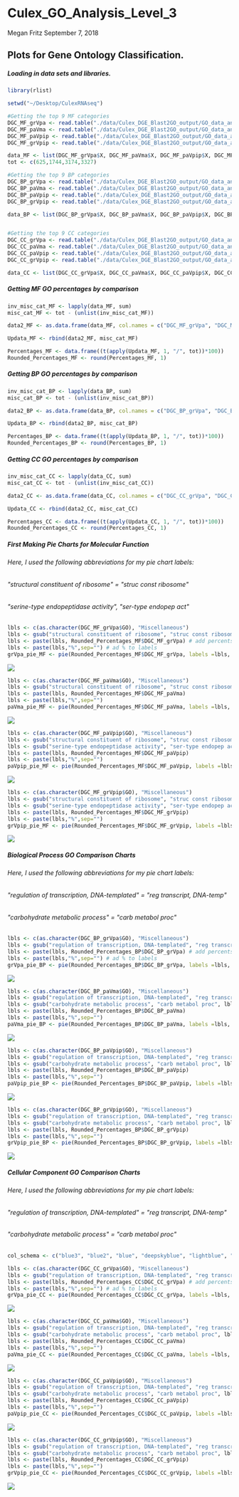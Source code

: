 Culex\_GO\_Analysis\_Level\_3
================
Megan Fritz
September 7, 2018

Plots for Gene Ontology Classification.
---------------------------------------

##### Loading in data sets and libraries.

``` r
library(rlist)

setwd("~/Desktop/CulexRNAseq")

#Getting the top 9 MF categories
DGC_MF_grVpa <- read.table("./data/Culex_DGE_Blast2GO_output/GO_data_analyses/gravid_v_parous/DGC_MF_grVpa.txt", nrows = 9, sep = "\t", header = T)
DGC_MF_paVma <- read.table("./data/Culex_DGE_Blast2GO_output/GO_data_analyses/parous_v_males/DGC_MF_paVma.txt", nrows = 9, sep = "\t", header = T)
DGC_MF_paVpip <- read.table("./data/Culex_DGE_Blast2GO_output/GO_data_analyses/parous_v_pipiens/DGC_MF_paVpip.txt", nrows = 9, sep = "\t", header = T)
DGC_MF_grVpip <- read.table("./data/Culex_DGE_Blast2GO_output/GO_data_analyses/gravid_v_pipiens/DGC_MF_grVpip.txt", nrows = 9, sep = "\t", header = T)

data_MF <- list(DGC_MF_grVpa$X, DGC_MF_paVma$X, DGC_MF_paVpip$X, DGC_MF_grVpip$X)
tot <- c(625,1744,3174,3327)

#Getting the top 9 BP categories
DGC_BP_grVpa <- read.table("./data/Culex_DGE_Blast2GO_output/GO_data_analyses/gravid_v_parous/DGC_BP_grVpa.txt", nrows = 9, sep = "\t", header = T)
DGC_BP_paVma <- read.table("./data/Culex_DGE_Blast2GO_output/GO_data_analyses/parous_v_males/DGC_BP_paVma.txt", nrows = 9, sep = "\t", header = T)
DGC_BP_paVpip <- read.table("./data/Culex_DGE_Blast2GO_output/GO_data_analyses/parous_v_pipiens/DGC_BP_paVpip.txt", nrows = 9, sep = "\t", header = T)
DGC_BP_grVpip <- read.table("./data/Culex_DGE_Blast2GO_output/GO_data_analyses/gravid_v_pipiens/DGC_BP_grVpip.txt", nrows = 9, sep = "\t", header = T)

data_BP <- list(DGC_BP_grVpa$X, DGC_BP_paVma$X, DGC_BP_paVpip$X, DGC_BP_grVpip$X)


#Getting the top 9 CC categories
DGC_CC_grVpa <- read.table("./data/Culex_DGE_Blast2GO_output/GO_data_analyses/gravid_v_parous/DGC_CC_grVpa.txt", nrows = 9, sep = "\t", header = T)
DGC_CC_paVma <- read.table("./data/Culex_DGE_Blast2GO_output/GO_data_analyses/parous_v_males/DGC_CC_paVma.txt", nrows = 9, sep = "\t", header = T)
DGC_CC_paVpip <- read.table("./data/Culex_DGE_Blast2GO_output/GO_data_analyses/parous_v_pipiens/DGC_CC_paVpip.txt", nrows = 9, sep = "\t", header = T)
DGC_CC_grVpip <- read.table("./data/Culex_DGE_Blast2GO_output/GO_data_analyses/gravid_v_pipiens/DGC_CC_grVpip.txt", nrows = 9, sep = "\t", header = T)

data_CC <- list(DGC_CC_grVpa$X, DGC_CC_paVma$X, DGC_CC_paVpip$X, DGC_CC_grVpip$X)
```

##### Getting MF GO percentages by comparison

``` r
inv_misc_cat_MF <- lapply(data_MF, sum)
misc_cat_MF <- tot - (unlist(inv_misc_cat_MF))

data2_MF <- as.data.frame(data_MF, col.names = c("DGC_MF_grVpa", "DGC_MF_paVma", "DGC_MF_paVpip", "DGC_MF_grVpip"))

Updata_MF <- rbind(data2_MF, misc_cat_MF)

Percentages_MF <- data.frame((t(apply(Updata_MF, 1, "/", tot))*100))
Rounded_Percentages_MF <- round(Percentages_MF, 1)
```

##### Getting BP GO percentages by comparison

``` r
inv_misc_cat_BP <- lapply(data_BP, sum)
misc_cat_BP <- tot - (unlist(inv_misc_cat_BP))

data2_BP <- as.data.frame(data_BP, col.names = c("DGC_BP_grVpa", "DGC_BP_paVma", "DGC_BP_paVpip", "DGC_BP_grVpip"))

Updata_BP <- rbind(data2_BP, misc_cat_BP)

Percentages_BP <- data.frame((t(apply(Updata_BP, 1, "/", tot))*100))
Rounded_Percentages_BP <- round(Percentages_BP, 1)
```

##### Getting CC GO percentages by comparison

``` r
inv_misc_cat_CC <- lapply(data_CC, sum)
misc_cat_CC <- tot - (unlist(inv_misc_cat_CC))

data2_CC <- as.data.frame(data_CC, col.names = c("DGC_CC_grVpa", "DGC_CC_paVma", "DGC_CC_paVpip", "DGC_CC_grVpip"))

Updata_CC <- rbind(data2_CC, misc_cat_CC)

Percentages_CC <- data.frame((t(apply(Updata_CC, 1, "/", tot))*100))
Rounded_Percentages_CC <- round(Percentages_CC, 1)
```

##### First Making Pie Charts for Molecular Function

###### Here, I used the following abbreviations for my pie chart labels:

###### "structural constituent of ribosome" = "struc const ribosome"

###### "serine-type endopeptidase activity", "ser-type endopep act"

``` r
lbls <- c(as.character(DGC_MF_grVpa$GO), "Miscellaneous")
lbls <- gsub("structural constituent of ribosome", "struc const ribosome", lbls)
lbls <- paste(lbls, Rounded_Percentages_MF$DGC_MF_grVpa) # add percents to labels
lbls <- paste(lbls,"%",sep="") # ad % to labels 
grVpa_pie_MF <- pie(Rounded_Percentages_MF$DGC_MF_grVpa, labels =lbls, main = "Top Molecular Function GO Level 3 Categories for Gravid CAL1 versus Parous CAL1 Comparison", radius = 0.9, col = rainbow(length(lbls)), cex = 0.75, cex.main = 0.75, tck=.2, clockwise = T)
```

![](Culex_GO_Figs_09072018_files/figure-markdown_github/MF%20GO%20Figs-1.png)

``` r
lbls <- c(as.character(DGC_MF_paVma$GO), "Miscellaneous")
lbls <- gsub("structural constituent of ribosome", "struc const ribosome", lbls)
lbls <- paste(lbls, Rounded_Percentages_MF$DGC_MF_paVma) 
lbls <- paste(lbls,"%",sep="") 
paVma_pie_MF <- pie(Rounded_Percentages_MF$DGC_MF_paVma, labels =lbls, main = "Top Molecular Function GO Level 3 Categories for Parous CAL1 versus Male CAL1 Comparison", radius = 0.9, col = rainbow(length(lbls)), cex = 0.75, cex.main = 0.75, tck=.2, clockwise = T)
```

![](Culex_GO_Figs_09072018_files/figure-markdown_github/MF%20GO%20Figs-2.png)

``` r
lbls <- c(as.character(DGC_MF_paVpip$GO), "Miscellaneous")
lbls <- gsub("structural constituent of ribosome", "struc const ribosome", lbls)
lbls <- gsub("serine-type endopeptidase activity", "ser-type endopep act", lbls)
lbls <- paste(lbls, Rounded_Percentages_MF$DGC_MF_paVpip) 
lbls <- paste(lbls,"%",sep="") 
paVpip_pie_MF <- pie(Rounded_Percentages_MF$DGC_MF_paVpip, labels =lbls, main = "Top Molecular Function GO Level 3 Categories for Parous CAL1 versus IL2 Comparison", radius = 0.9, col = rainbow(length(lbls)), cex = 0.75, cex.main = 0.75, tck=.2, clockwise = T)
```

![](Culex_GO_Figs_09072018_files/figure-markdown_github/MF%20GO%20Figs-3.png)

``` r
lbls <- c(as.character(DGC_MF_grVpip$GO), "Miscellaneous")
lbls <- gsub("structural constituent of ribosome", "struc const ribosome", lbls)
lbls <- gsub("serine-type endopeptidase activity", "ser-type endopep act", lbls)
lbls <- paste(lbls, Rounded_Percentages_MF$DGC_MF_grVpip) 
lbls <- paste(lbls,"%",sep="") 
grVpip_pie_MF <- pie(Rounded_Percentages_MF$DGC_MF_grVpip, labels =lbls, main = "Top Molecular Function GO Level 3 Categories for Gravid CAL1 versus IL2 Comparison", radius = 0.9, col = rainbow(length(lbls)), cex = 0.75, cex.main = 0.75, tck=.2, clockwise = T)
```

![](Culex_GO_Figs_09072018_files/figure-markdown_github/MF%20GO%20Figs-4.png)

##### Biological Process GO Comparison Charts

###### Here, I used the following abbreviations for my pie chart labels:

###### "regulation of transcription, DNA-templated" = "reg transcript, DNA-temp"

###### "carbohydrate metabolic process" = "carb metabol proc"

``` r
lbls <- c(as.character(DGC_BP_grVpa$GO), "Miscellaneous")
lbls <- gsub("regulation of transcription, DNA-templated", "reg transcript, DNA-temp", lbls)
lbls <- paste(lbls, Rounded_Percentages_BP$DGC_BP_grVpa) # add percents to labels
lbls <- paste(lbls,"%",sep="") # ad % to labels 
grVpa_pie_BP <- pie(Rounded_Percentages_BP$DGC_BP_grVpa, labels =lbls, main = "Top Biological Process GO Level 3 Categories for Gravid CAL1 versus Parous CAL1 Comparison", radius = 0.9, cex = 0.75, cex.main = 0.75, tck=.2, clockwise = T)
```

![](Culex_GO_Figs_09072018_files/figure-markdown_github/BP%20GO%20Figs-1.png)

``` r
lbls <- c(as.character(DGC_BP_paVma$GO), "Miscellaneous")
lbls <- gsub("regulation of transcription, DNA-templated", "reg transcript, DNA-temp", lbls)
lbls <- gsub("carbohydrate metabolic process", "carb metabol proc", lbls)
lbls <- paste(lbls, Rounded_Percentages_BP$DGC_BP_paVma) 
lbls <- paste(lbls,"%",sep="") 
paVma_pie_BP <- pie(Rounded_Percentages_BP$DGC_BP_paVma, labels =lbls, main = "Top Biological Process GO Level 3 Categories for Parous CAL1 versus Male CAL1 Comparison", radius = 0.9, cex = 0.75, cex.main = 0.75, tck=.2, clockwise = T)
```

![](Culex_GO_Figs_09072018_files/figure-markdown_github/BP%20GO%20Figs-2.png)

``` r
lbls <- c(as.character(DGC_BP_paVpip$GO), "Miscellaneous")
lbls <- gsub("regulation of transcription, DNA-templated", "reg transcript, DNA-temp", lbls)
lbls <- gsub("carbohydrate metabolic process", "carb metabol proc", lbls)
lbls <- paste(lbls, Rounded_Percentages_BP$DGC_BP_paVpip) 
lbls <- paste(lbls,"%",sep="") 
paVpip_pie_BP <- pie(Rounded_Percentages_BP$DGC_BP_paVpip, labels =lbls, main = "Top Biological Process GO Level 3 Categories for Parous CAL1 versus IL2 Comparison", radius = 0.9,  cex = 0.75, cex.main = 0.75, tck=.2, clockwise = T)
```

![](Culex_GO_Figs_09072018_files/figure-markdown_github/BP%20GO%20Figs-3.png)

``` r
lbls <- c(as.character(DGC_BP_grVpip$GO), "Miscellaneous")
lbls <- gsub("regulation of transcription, DNA-templated", "reg transcript, DNA-temp", lbls)
lbls <- gsub("carbohydrate metabolic process", "carb metabol proc", lbls)
lbls <- paste(lbls, Rounded_Percentages_BP$DGC_BP_grVpip) 
lbls <- paste(lbls,"%",sep="") 
grVpip_pie_BP <- pie(Rounded_Percentages_BP$DGC_BP_grVpip, labels =lbls, main = "Top Biological Process GO Level 3 Categories for Gravid CAL1 versus IL2 Comparison", radius = 0.9, cex = 0.75, cex.main = 0.75, tck=.2, clockwise = T)
```

![](Culex_GO_Figs_09072018_files/figure-markdown_github/BP%20GO%20Figs-4.png)

##### Cellular Component GO Comparison Charts

###### Here, I used the following abbreviations for my pie chart labels:

###### "regulation of transcription, DNA-templated" = "reg transcript, DNA-temp"

###### "carbohydrate metabolic process" = "carb metabol proc"

``` r
col_schema <- c("blue3", "blue2", "blue", "deepskyblue", "lightblue", "orange", "yellow3", "yellow2", "yellow", "lightyellow")

lbls <- c(as.character(DGC_CC_grVpa$GO), "Miscellaneous")
lbls <- gsub("regulation of transcription, DNA-templated", "reg transcript, DNA-temp", lbls)
lbls <- paste(lbls, Rounded_Percentages_CC$DGC_CC_grVpa) # add percents to labels
lbls <- paste(lbls,"%",sep="") # ad % to labels 
grVpa_pie_CC <- pie(Rounded_Percentages_CC$DGC_CC_grVpa, labels =lbls, main = "Top Cellular Component GO Level 3 Categories for Gravid CAL1 versus Parous CAL1 Comparison", radius = 1.05, cex = 0.6, cex.main = 0.75, tck=.2, init.angle = 30, col= col_schema)
```

![](Culex_GO_Figs_09072018_files/figure-markdown_github/CC%20GO%20Figs-1.png)

``` r
lbls <- c(as.character(DGC_CC_paVma$GO), "Miscellaneous")
lbls <- gsub("regulation of transcription, DNA-templated", "reg transcript, DNA-temp", lbls)
lbls <- gsub("carbohydrate metabolic process", "carb metabol proc", lbls)
lbls <- paste(lbls, Rounded_Percentages_CC$DGC_CC_paVma) 
lbls <- paste(lbls,"%",sep="") 
paVma_pie_CC <- pie(Rounded_Percentages_CC$DGC_CC_paVma, labels =lbls, main = "Top Cellular Component GO Level 3 Categories for Parous CAL1 versus Male CAL1 Comparison", radius = 1.05, cex = 0.6, cex.main = 0.75, tck=.2, init.angle = 30, col= col_schema)
```

![](Culex_GO_Figs_09072018_files/figure-markdown_github/CC%20GO%20Figs-2.png)

``` r
lbls <- c(as.character(DGC_CC_paVpip$GO), "Miscellaneous")
lbls <- gsub("regulation of transcription, DNA-templated", "reg transcript, DNA-temp", lbls)
lbls <- gsub("carbohydrate metabolic process", "carb metabol proc", lbls)
lbls <- paste(lbls, Rounded_Percentages_CC$DGC_CC_paVpip) 
lbls <- paste(lbls,"%",sep="") 
paVpip_pie_CC <- pie(Rounded_Percentages_CC$DGC_CC_paVpip, labels =lbls, main = "Top Cellular Component GO Level 3 Categories for Parous CAL1 versus IL2 Comparison", radius = 1.05,  cex = 0.6, cex.main = 0.75, tck=.2, init.angle = 30, col= col_schema)
```

![](Culex_GO_Figs_09072018_files/figure-markdown_github/CC%20GO%20Figs-3.png)

``` r
lbls <- c(as.character(DGC_CC_grVpip$GO), "Miscellaneous")
lbls <- gsub("regulation of transcription, DNA-templated", "reg transcript, DNA-temp", lbls)
lbls <- gsub("carbohydrate metabolic process", "carb metabol proc", lbls)
lbls <- paste(lbls, Rounded_Percentages_CC$DGC_CC_grVpip) 
lbls <- paste(lbls,"%",sep="") 
grVpip_pie_CC <- pie(Rounded_Percentages_CC$DGC_CC_grVpip, labels =lbls, main = "Top Cellular Component GO Level 3 Categories for Gravid CAL1 versus IL2 Comparison", radius = 1.05, cex = 0.6, cex.main = 0.75, tck=.2, init.angle = 30, col= col_schema)
```

![](Culex_GO_Figs_09072018_files/figure-markdown_github/CC%20GO%20Figs-4.png)
